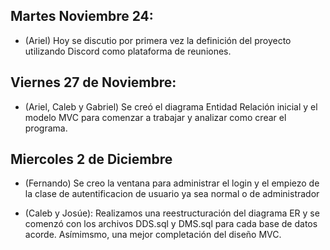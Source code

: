 ## Martes Noviembre 24:

- (Ariel) Hoy se discutio por primera vez la definición del proyecto utilizando Discord como plataforma de reuniones.

## Viernes 27 de Noviembre:

- (Ariel, Caleb y Gabriel) Se creó el diagrama Entidad Relación inicial y el modelo MVC para comenzar a trabajar y analizar como crear
el programa.

## Miercoles 2 de Diciembre 
- (Fernando) Se creo la ventana para administrar el login y el empiezo de la clase de autentificacion de usuario ya sea normal o de administrador 

- (Caleb y Josúe): Realizamos una reestructuración del diagrama ER y se comenzó con los archivos DDS.sql y DMS.sql para cada base de datos acorde. Asímimsmo, una mejor completación del diseño MVC.
